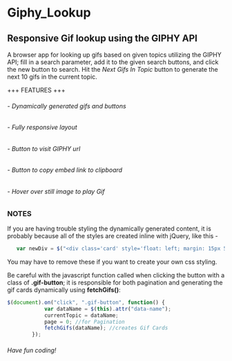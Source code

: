 # Giphy_Lookup

## Responsive Gif lookup using the GIPHY API

A browser app for looking up gifs based on given topics utilizing the GIPHY API; fill in a search parameter, add it to the given search buttons, and click the new button to search. Hit the *Next Gifs In Topic* button to generate the next 10 gifs in the current topic.

+++ FEATURES +++
###### - Dynamically generated gifs and buttons
###### - Fully responsive layout
###### - Button to visit GIPHY url
###### - Button to copy embed link to clipboard
###### - Hover over still image to play Gif

### NOTES ###
If you are having trouble styling the dynamically generated content, it is probably because all of the styles are created inline with jQuery, like this -
```js
   var newDiv = $("<div class='card' style='float: left; margin: 15px 5px 15px 5px;'>");
```
You may have to remove these if you want to create your own css styling. 

Be careful with the javascript function called when clicking the button with a class of **.gif-button**; it is responsible for both pagination and generating the gif cards dynamically using **fetchGifs()**:

```js
$(document).on("click", ".gif-button", function() {
            var dataName = $(this).attr("data-name");
            currentTopic = dataName; 
            page = 0; //for Pagination
            fetchGifs(dataName); //creates Gif Cards
        });
```

###### Have fun coding!